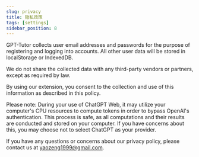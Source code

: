 ```yaml
---
slug: privacy
title: 隐私政策
tags: [settings]
sidebar_position: 8
---
```


GPT-Tutor collects user email addresses and passwords for the purpose of registering and logging into accounts. All other user data will be stored in localStorage or IndexedDB.

We do not share the collected data with any third-party vendors or partners, except as required by law.

By using our extension, you consent to the collection and use of this information as described in this policy.

Please note: During your use of ChatGPT Web, it may utilize your computer's CPU resources to compute tokens in order to bypass OpenAI's authentication. This process is safe, as all computations and their results are conducted and stored on your computer. If you have concerns about this, you may choose not to select ChatGPT as your provider.

If you have any questions or concerns about our privacy policy, please contact us at yaozeng1999@gmail.com.
